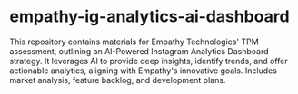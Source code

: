# empathy-ig-analytics-ai-dashboard
This repository contains materials for Empathy Technologies' TPM assessment, outlining an AI-Powered Instagram Analytics Dashboard strategy. It leverages AI to provide deep insights, identify trends, and offer actionable analytics, aligning with Empathy's innovative goals. Includes market analysis, feature backlog, and development plans.
